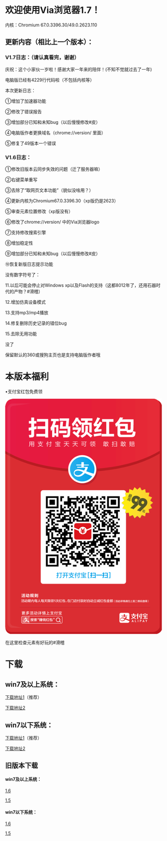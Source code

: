 # 欢迎使用Via浏览器1.7！

内核：Chromium 67.0.3396.30/49.0.2623.110

## 更新内容（相比上一个版本）：

### V1.7日志：（请认真看完，谢谢）

庆祝：这个小家伙一岁啦！感谢大家一年来的陪伴！(不知不觉就过去了一年)

电脑版已经有4229行代码啦（不包括内核等）


本次更新日志：

①增加了加速器功能

②修改了错误报告

③增加部分已知和未知bug（以后慢慢修改#皮）

④电脑版作者更换域名（chrome://version/ 里面）

⑤修复了49版本一个错误

### V1.6日志：
①修改旧版本云同步失效的问题（迁了服务器嘛）

②右键菜单重写

③去除了“取网页文本功能”（貌似没啥用？）

④更新内核为Chromium67.0.3396.30（xp版仍是2623）

⑤审查元素位置修改（xp版没有）

⑥修改了chrome://version/ 中的Via浏览器logo

⑦支持修改搜索引擎

⑧增加稳定性

⑨增加部分已知和未知bug（以后慢慢修改#皮）

⑩恢复新版日志提示功能

没有数字符号了：

11.以后可能会停止对Windows xp以及Flash的支持（这都8012年了，还用石器时代的产物？#滑稽）

12.增加仿真设备模式

13.支持mp3/mp4播放

14.修复删除历史记录的错位bug

15.去除无用功能

没了


保留默认的360或搜狗主页也是支持电脑版作者哦

# 本版本福利

•支付宝红包免费领

![红包](1524144660703.jpg)

在这里检查元素有好玩的#滑稽

<!--# 挂一个废物，整天只知道骚扰别人

- QQ 2406800669

- 此人生日2006年12月14日

- 名字 caiyaowen

- 手机号15143265212-->

# 下载

## win7及以上系统：

[下载地址1](https://dmlgzs.pipipan.com/fs/11269684-305003370)（推荐）

[下载地址2](https://pan.baidu.com/s/1MNxFZMmfqCtdfGI5tXAreA)

## win7以下系统：

[下载地址1](https://dmlgzs.pipipan.com/fs/11269684-305003385)（推荐）

[下载地址2](https://pan.baidu.com/s/1K8jX3JsYZZoeBIBXm5RCUg)

## 旧版本下载

#### win7及以上系统：

[1.6](https://dmlgzs.pipipan.com/fs/11269684-297895017)

[1.5](https://dmlgzs.pipipan.com/fs/11269684-238791816)

#### win7以下系统：

[1.6](https://dmlgzs.pipipan.com/fs/11269684-297893997)

[1.5](https://dmlgzs.pipipan.com/fs/11269684-238791948)

